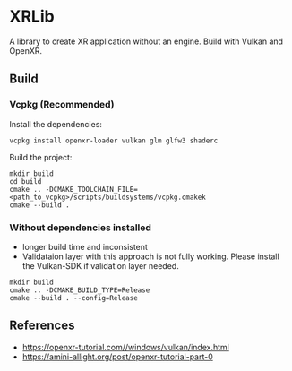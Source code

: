 # XRLib
A library to create XR application without an engine. Build with Vulkan and OpenXR.
## Build
### Vcpkg (Recommended)
Install the dependencies:
```
vcpkg install openxr-loader vulkan glm glfw3 shaderc
```

Build the project:
```
mkdir build
cd build
cmake .. -DCMAKE_TOOLCHAIN_FILE=<path_to_vcpkg>/scripts/buildsystems/vcpkg.cmakek
cmake --build .
```

### Without dependencies installed
- longer build time and inconsistent
- Validataion layer with this approach is not fully working. Please install the Vulkan-SDK if validation layer needed.

```
mkdir build
cmake .. -DCMAKE_BUILD_TYPE=Release
cmake --build . --config=Release
```
## References
- https://openxr-tutorial.com//windows/vulkan/index.html
- https://amini-allight.org/post/openxr-tutorial-part-0
